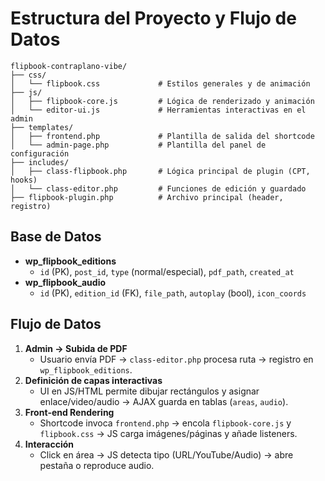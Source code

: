 # Estructura del Proyecto y Flujo de Datos

```
flipbook-contraplano-vibe/
├── css/
│   └── flipbook.css             # Estilos generales y de animación
├── js/
│   ├── flipbook-core.js         # Lógica de renderizado y animación
│   └── editor-ui.js             # Herramientas interactivas en el admin
├── templates/
│   ├── frontend.php             # Plantilla de salida del shortcode
│   └── admin-page.php           # Plantilla del panel de configuración
├── includes/
│   ├── class-flipbook.php       # Lógica principal de plugin (CPT, hooks)
│   └── class-editor.php         # Funciones de edición y guardado
├── flipbook-plugin.php          # Archivo principal (header, registro)
```

## Base de Datos
- **wp_flipbook_editions**  
  - `id` (PK), `post_id`, `type` (normal/especial), `pdf_path`, `created_at`
- **wp_flipbook_audio**  
  - `id` (PK), `edition_id` (FK), `file_path`, `autoplay` (bool), `icon_coords`

## Flujo de Datos
1. **Admin → Subida de PDF**  
   - Usuario envía PDF → `class-editor.php` procesa ruta → registro en `wp_flipbook_editions`.
2. **Definición de capas interactivas**  
   - UI en JS/HTML permite dibujar rectángulos y asignar enlace/video/audio → AJAX guarda en tablas (`areas`, `audio`).
3. **Front‑end Rendering**  
   - Shortcode invoca `frontend.php` → encola `flipbook-core.js` y `flipbook.css` → JS carga imágenes/páginas y añade listeners.
4. **Interacción**  
   - Click en área → JS detecta tipo (URL/YouTube/Audio) → abre pestaña o reproduce audio.
